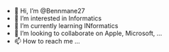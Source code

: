 - 👋 Hi, I’m @Bennmane27
- 👀 I’m interested in Informatics
- 🌱 I’m currently learning INformatics
- 💞️ I’m looking to collaborate on Apple, Microsoft, ...
- 📫 How to reach me ...

<!---
Bennmane27/Bennmane27 is a ✨ special ✨ repository because its `README.md` (this file) appears on your GitHub profile.
You can click the Preview link to take a look at your changes.
--->
